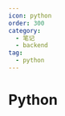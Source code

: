 ```yaml
---
icon: python
order: 300
category:
  - 笔记
  - backend
tag:
  - python
---
```


# Python

<AutoCatalog />
